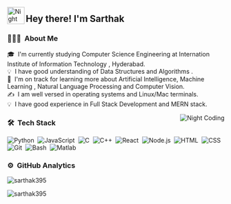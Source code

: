 <img alt="Night Coding" src="./assets/Hand%20Wave.gif" width='40' align="left"/><h2>Hey there! I'm Sarthak</h2>

<!-- ## 👋 &nbsp;Hey there! I'm Sarthak -->

### 👨🏻‍💻 &nbsp;About Me

🎓 &nbsp;I'm currently studying Computer Science Engineering at Internation Institute of Information Technology , Hyderabad.\
💡 &nbsp;I have good understanding of Data Structures and Algorithms .\
🌱 &nbsp;I'm on track for learning more about Artificial Intelligence, Machine Learning , Natural Language Processing and Computer Vision.\
✍️ &nbsp;I am well versed in operating systems and Linux/Mac terminals.\
💡 &nbsp;I have good experience in Full Stack Development and MERN stack.


<img alt="Night Coding" src="https://media.giphy.com/media/SWoSkN6DxTszqIKEqv/giphy.gif" align="right"/>

### 🛠 &nbsp;Tech Stack

![Python](https://img.shields.io/badge/-Python-05122A?style=flat&logo=python)&nbsp;
![JavaScript](https://img.shields.io/badge/-JavaScript-05122A?style=flat&logo=javascript)&nbsp;
![C](https://img.shields.io/badge/-C-05122A?style=flat&logo=C&logoColor=A8B9CC)&nbsp;
![C++](https://img.shields.io/badge/-C++-05122A?style=flat&logo=C%2B%2B&logoColor=00599C)&nbsp;
![React](https://img.shields.io/badge/-React-05122A?style=flat&logo=react)&nbsp;
![Node.js](https://img.shields.io/badge/-Node.js-05122A?style=flat&logo=node.js)&nbsp;
![HTML](https://img.shields.io/badge/-HTML-05122A?style=flat&logo=HTML5)&nbsp;
![CSS](https://img.shields.io/badge/-CSS-05122A?style=flat&logo=CSS3&logoColor=1572B6)&nbsp;
![Git](https://img.shields.io/badge/-Git-05122A?style=flat&logo=git)&nbsp;
![Bash](https://img.shields.io/badge/bash-Shell-lightgrey)&nbsp;
![Matlab](https://img.shields.io/badge/Python-Matlab-blue)&nbsp;


### ⚙️ &nbsp;GitHub Analytics



  <p><img align="center" src="https://github-readme-stats.vercel.app/api/top-langs?username=sarthak395&show_icons=true&locale=en&layout=compact" alt="sarthak395" /></p>
  <p><img align="center" src="https://github-readme-stats.vercel.app/api?username=sarthak395&show_icons=true&hide_border=true" alt="sarthak395" /></p>


